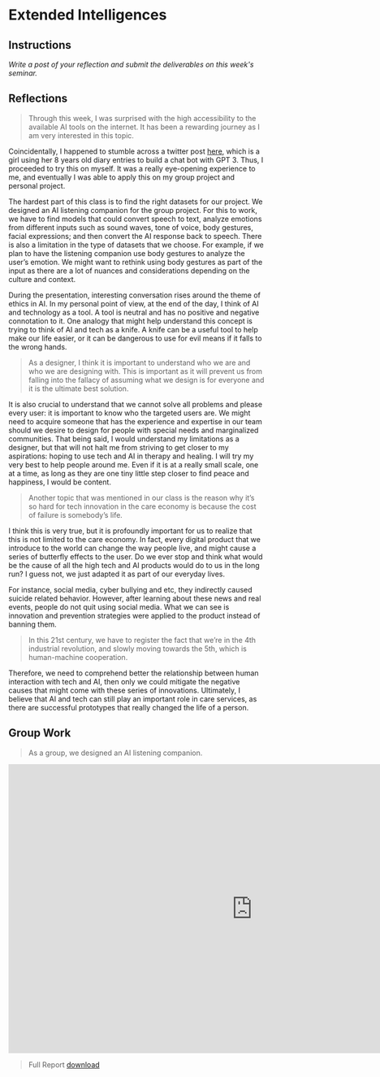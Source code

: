 # Extended Intelligences

## Instructions

*Write a post of your reflection and submit the deliverables on this week's seminar.*

## Reflections

>Through this week, I was surprised with the high accessibility to the available AI tools on the internet. It has been a rewarding journey as I am very interested in this topic.

Coincidentally, I happened to stumble across a twitter post [here](https://twitter.com/michellehuang42/status/1597702974889144320?s=46&t=sylfds6DeYfwYeIEdTyWRw), which is a girl using her 8 years old diary entries to build a chat bot with GPT 3. Thus, I proceeded to try this on myself. It was a really eye-opening experience to me, and eventually I was able to apply this on my group project and personal project.

The hardest part of this class is to find the right datasets for our project. We designed an AI listening companion for the group project. For this to work, we have to find models that could convert speech to text, analyze emotions from different inputs such as sound waves, tone of voice, body gestures, facial expressions; and then convert the AI response back to speech. There is also a limitation in the type of datasets that we choose. For example, if we plan to have the listening companion use body gestures to analyze the user’s emotion. We might want to rethink using body gestures as part of the input as there are a lot of nuances and considerations depending on the culture and context.

During the presentation, interesting conversation rises around the theme of ethics in AI. In my personal point of view, at the end of the day, I think of AI and technology as a tool. A tool is neutral and has no positive and negative connotation to it. One analogy that might help understand this concept is trying to think of AI and tech as a knife. A knife can be a useful tool to help make our life easier, or it can be dangerous to use for evil means if it falls to the wrong hands. 

>As a designer, I think it is important to understand who we are and who we are designing with. This is important as it will prevent us from falling into the fallacy of assuming what we design is for everyone and it is the ultimate best solution.

It is also crucial to understand that we cannot solve all problems and please every user: it is important to know who the targeted users are. We might need to acquire someone that has the experience and expertise in our team should we desire to design for people with special needs and marginalized communities. That being said, I would understand my limitations as a designer, but that will not halt me from striving to get closer to my aspirations: hoping to use tech and AI in therapy and healing. I will try my very best to help people around me. Even if it is at a really small scale, one at a time, as long as they are one tiny little step closer to find peace and happiness, I would be content.

>Another topic that was mentioned in our class is the reason why it’s so hard for tech innovation in the care economy is because the cost of failure is somebody’s life.

I think this is very true, but it is profoundly important for us to realize that this is not limited to the care economy. In fact, every digital product that we introduce to the world can change the way people live, and might cause a series of butterfly effects to the user. Do we ever stop and think what would be the cause of all the high tech and AI products would do to us in the long run? I guess not, we just adapted it as part of our everyday lives.

For instance, social media, cyber bullying and etc, they indirectly caused suicide related behavior. However, after learning about these news and real events, people do not quit using social media. What we can see is innovation and prevention strategies were applied to the product instead of banning them.

>In this 21st century, we have to register the fact that we’re in the 4th industrial revolution, and slowly moving towards the 5th, which is human-machine cooperation.

Therefore, we need to comprehend better the relationship between human interaction with tech and AI, then only we could mitigate the negative causes that might come with these series of innovations. Ultimately, I believe that AI and tech can still play an important role in care services, as there are successful prototypes that really changed the life of a person. 

## Group Work

>As a group, we designed an AI listening companion.

<iframe src="https://docs.google.com/presentation/d/e/2PACX-1vRQr30wQJBjok40yedHwd7v4k1wcYmMQBtwPsIW2RmZBMUaizxoVCf61k9eWNu8xDTV1T4ub7OezjQB/embed?start=false&loop=false&delayms=3000" frameborder="0" width="960" height="569" allowfullscreen="true" mozallowfullscreen="true" webkitallowfullscreen="true"></iframe>

>Full Report
[download](../files/pdf/AI%20Report%20-%20Listening%20Companion.pdf)
